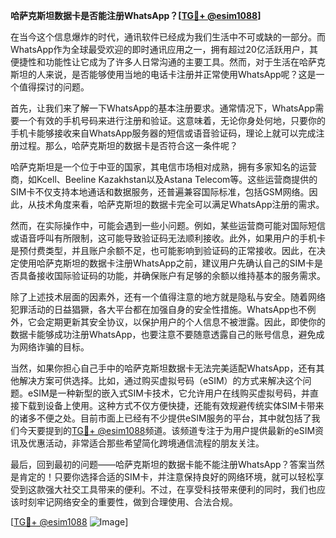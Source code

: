**哈萨克斯坦数据卡是否能注册WhatsApp？[[TG💪+ @esim1088](https://t.me/s/esim1088)]**

在当今这个信息爆炸的时代，通讯软件已经成为我们生活中不可或缺的一部分。而WhatsApp作为全球最受欢迎的即时通讯应用之一，拥有超过20亿活跃用户，其便捷性和功能性让它成为了许多人日常沟通的主要工具。然而，对于生活在哈萨克斯坦的人来说，是否能够使用当地的电话卡注册并正常使用WhatsApp呢？这是一个值得探讨的问题。

首先，让我们来了解一下WhatsApp的基本注册要求。通常情况下，WhatsApp需要一个有效的手机号码来进行注册和验证。这意味着，无论你身处何地，只要你的手机卡能够接收来自WhatsApp服务器的短信或语音验证码，理论上就可以完成注册过程。那么，哈萨克斯坦的数据卡是否符合这一条件呢？

哈萨克斯坦是一个位于中亚的国家，其电信市场相对成熟，拥有多家知名的运营商，如Kcell、Beeline Kazakhstan以及Astana Telecom等。这些运营商提供的SIM卡不仅支持本地通话和数据服务，还普遍兼容国际标准，包括GSM网络。因此，从技术角度来看，哈萨克斯坦的数据卡完全可以满足WhatsApp注册的需求。

然而，在实际操作中，可能会遇到一些小问题。例如，某些运营商可能对国际短信或语音呼叫有所限制，这可能导致验证码无法顺利接收。此外，如果用户的手机卡是预付费类型，并且账户余额不足，也可能影响到验证码的正常接收。因此，在决定使用哈萨克斯坦的数据卡注册WhatsApp之前，建议用户先确认自己的SIM卡是否具备接收国际验证码的功能，并确保账户有足够的余额以维持基本的服务需求。

除了上述技术层面的因素外，还有一个值得注意的地方就是隐私与安全。随着网络犯罪活动的日益猖獗，各大平台都在加强自身的安全性措施。WhatsApp也不例外，它会定期更新其安全协议，以保护用户的个人信息不被泄露。因此，即使你的数据卡能够成功注册WhatsApp，也要注意不要随意透露自己的账号信息，避免成为网络诈骗的目标。

当然，如果你担心自己手中的哈萨克斯坦数据卡无法完美适配WhatsApp，还有其他解决方案可供选择。比如，通过购买虚拟号码（eSIM）的方式来解决这个问题。eSIM是一种新型的嵌入式SIM卡技术，它允许用户在线购买虚拟号码，并直接下载到设备上使用。这种方式不仅方便快捷，还能有效规避传统实体SIM卡带来的诸多不便之处。目前市面上已经有不少提供eSIM服务的平台，其中就包括了我们今天要提到的[TG💪+ @esim1088](https://t.me/s/esim1088)频道。该频道专注于为用户提供最新的eSIM资讯及优惠活动，非常适合那些希望简化跨境通信流程的朋友关注。

最后，回到最初的问题——哈萨克斯坦的数据卡能不能注册WhatsApp？答案当然是肯定的！只要你选择合适的SIM卡，并注意保持良好的网络环境，就可以轻松享受到这款强大社交工具带来的便利。不过，在享受科技带来便利的同时，我们也应该时刻牢记网络安全的重要性，做到合理使用、合法合规。

[[TG💪+ @esim1088](https://t.me/s/esim1088) ![Image](https://i.postimg.cc/4NQfJmqS/Snipaste-2025-05-13-00-14-12.png)]